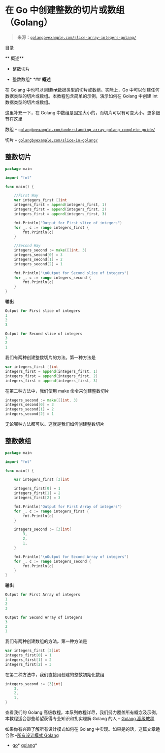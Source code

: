 <!--yml

分类：未分类

日期：2024-10-13 06:40:06

-->

# 在 Go 中创建整数的切片或数组（Golang）

> 来源：[`golangbyexample.com/slice-array-integers-golang/`](https://golangbyexample.com/slice-array-integers-golang/)

目录

**   概述**

+   整数切片

+   整数数组*  *## **概述**

在 Golang 中也可以创建**int**数据类型的切片或数组。实际上，Go 中可以创建任何数据类型的切片或数组。本教程包含简单的示例，演示如何在 Golang 中创建 int 数据类型的切片或数组。

这里补充一下，在 Golang 中数组是固定大小的，而切片可以有可变大小。更多细节在这里

数组 – [`golangbyexample.com/understanding-array-golang-complete-guide/`](https://golangbyexample.com/understanding-array-golang-complete-guide/)

切片 – [`golangbyexample.com/slice-in-golang/`](https://golangbyexample.com/slice-in-golang/)

## **整数切片**

```go
package main

import "fmt"

func main() {

	//First Way
	var integers_first []int
	integers_first = append(integers_first, 1)
	integers_first = append(integers_first, 2)
	integers_first = append(integers_first, 3)

	fmt.Println("Output for First slice of integers")
	for _, c := range integers_first {
		fmt.Println(c)
	}

	//Second Way
	integers_second := make([]int, 3)
	integers_second[0] = 3
	integers_second[1] = 2
	integers_second[2] = 1

	fmt.Println("\nOutput for Second slice of integers")
	for _, c := range integers_second {
		fmt.Println(c)
	}
}
```

**输出**

```go
Output for First slice of integers
1
2
3

Output for Second slice of integers
3
2
1
```

我们有两种创建整数切片的方法。第一种方法是

```go
var integers_first []int
integers_first = append(integers_first, 1)
integers_first = append(integers_first, 2)
integers_first = append(integers_first, 3)
```

在第二种方法中，我们使用 make 命令来创建整数切片

```go
integers_second := make([]int, 3)
integers_second[0] = 3
integers_second[1] = 2
integers_second[2] = 1
```

无论哪种方法都可以。这就是我们如何创建整数切片

## **整数数组**

```go
package main

import "fmt"

func main() {

	var integers_first [3]int

	integers_first[0] = 1
	integers_first[1] = 2
	integers_first[2] = 3

	fmt.Println("Output for First Array of integers")
	for _, c := range integers_first {
		fmt.Println(c)
	}

	integers_second := [3]int{
		3,
		2,
		1,
	}

	fmt.Println("\nOutput for Second Array of integers")
	for _, c := range integers_second {
		fmt.Println(c)
	}
}
```

**输出**

```go
Output for First Array of integers
1
2
3

Output for Second Array of integers
3
2
1
```

我们有两种创建数组的方法。第一种方法是

```go
var integers_first [3]int
integers_first[0] = 1
integers_first[1] = 2
integers_first[2] = 3
```

在第二种方法中，我们直接用创建的整数初始化数组

```go
integers_second := [3]int{
	3,
	2,
	1,
}
```

查看我们的 Golang 高级教程。本系列教程详尽，我们努力覆盖所有概念及示例。本教程适合那些希望获得专业知识和扎实理解 Golang 的人 – [Golang 高级教程](https://golangbyexample.com/golang-comprehensive-tutorial/)

如果你有兴趣了解所有设计模式如何在 Golang 中实现。如果是的话，这篇文章适合你 –[所有设计模式 Golang](https://golangbyexample.com/all-design-patterns-golang/)

+   [go](https://golangbyexample.com/tag/go/)*   [golang](https://golangbyexample.com/tag/golang/)*
